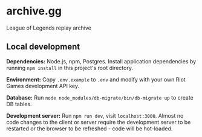# archive.gg

League of Legends replay archive

## Local development

**Dependencies:** Node.js, npm, Postgres. Install application
dependencies by running `npm install` in this project's root
directory.

**Environment:** Copy `.env.example` to `.env` and modify with your
own Riot Games development API key.

**Database:** Run `node node_modules/db-migrate/bin/db-migrate up` to
create DB tables.

**Development server:** Run `npm run dev`, visit
`localhost:3000`. Almost no code changes to the client or server
require the development server to be restarted or the browser to be
refreshed - code will be hot-loaded.
